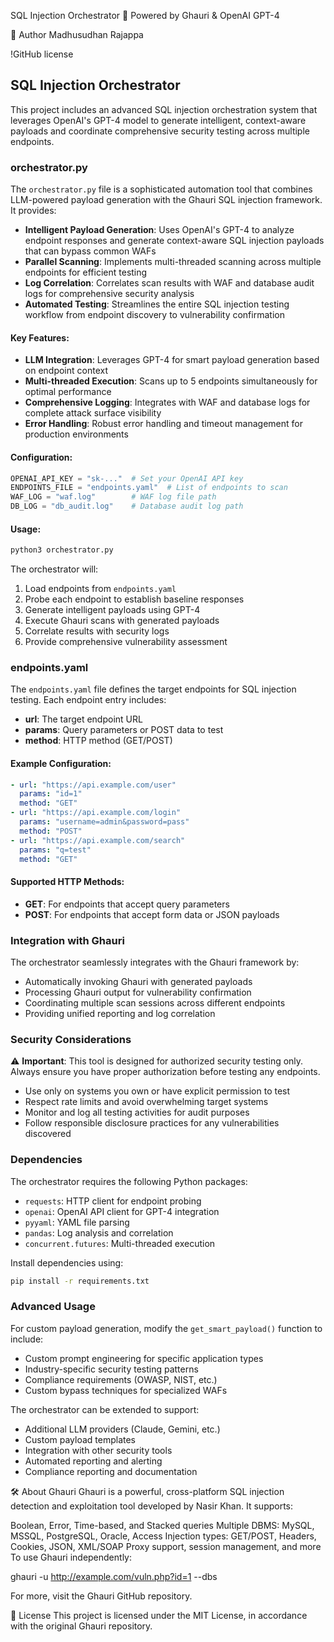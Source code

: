 SQL Injection Orchestrator 🚀
Powered by Ghauri & OpenAI GPT-4

👤 Author
Madhusudhan Rajappa

!GitHub license

## **SQL Injection Orchestrator**

This project includes an advanced SQL injection orchestration system that leverages OpenAI's GPT-4 model to generate intelligent, context-aware payloads and coordinate comprehensive security testing across multiple endpoints.

### **orchestrator.py**

The `orchestrator.py` file is a sophisticated automation tool that combines LLM-powered payload generation with the Ghauri SQL injection framework. It provides:

- **Intelligent Payload Generation**: Uses OpenAI's GPT-4 to analyze endpoint responses and generate context-aware SQL injection payloads that can bypass common WAFs
- **Parallel Scanning**: Implements multi-threaded scanning across multiple endpoints for efficient testing
- **Log Correlation**: Correlates scan results with WAF and database audit logs for comprehensive security analysis
- **Automated Testing**: Streamlines the entire SQL injection testing workflow from endpoint discovery to vulnerability confirmation

#### **Key Features:**
- **LLM Integration**: Leverages GPT-4 for smart payload generation based on endpoint context
- **Multi-threaded Execution**: Scans up to 5 endpoints simultaneously for optimal performance
- **Comprehensive Logging**: Integrates with WAF and database logs for complete attack surface visibility
- **Error Handling**: Robust error handling and timeout management for production environments

#### **Configuration:**
```python
OPENAI_API_KEY = "sk-..."  # Set your OpenAI API key
ENDPOINTS_FILE = "endpoints.yaml"  # List of endpoints to scan
WAF_LOG = "waf.log"        # WAF log file path
DB_LOG = "db_audit.log"    # Database audit log path
```

#### **Usage:**
```bash
python3 orchestrator.py
```

The orchestrator will:
1. Load endpoints from `endpoints.yaml`
2. Probe each endpoint to establish baseline responses
3. Generate intelligent payloads using GPT-4
4. Execute Ghauri scans with generated payloads
5. Correlate results with security logs
6. Provide comprehensive vulnerability assessment

### **endpoints.yaml**

The `endpoints.yaml` file defines the target endpoints for SQL injection testing. Each endpoint entry includes:

- **url**: The target endpoint URL
- **params**: Query parameters or POST data to test
- **method**: HTTP method (GET/POST)

#### **Example Configuration:**
```yaml
- url: "https://api.example.com/user"
  params: "id=1"
  method: "GET"
- url: "https://api.example.com/login"
  params: "username=admin&password=pass"
  method: "POST"
- url: "https://api.example.com/search"
  params: "q=test"
  method: "GET"
```

#### **Supported HTTP Methods:**
- **GET**: For endpoints that accept query parameters
- **POST**: For endpoints that accept form data or JSON payloads

### **Integration with Ghauri**

The orchestrator seamlessly integrates with the Ghauri framework by:
- Automatically invoking Ghauri with generated payloads
- Processing Ghauri output for vulnerability confirmation
- Coordinating multiple scan sessions across different endpoints
- Providing unified reporting and log correlation

### **Security Considerations**

⚠️ **Important**: This tool is designed for authorized security testing only. Always ensure you have proper authorization before testing any endpoints.

- Use only on systems you own or have explicit permission to test
- Respect rate limits and avoid overwhelming target systems
- Monitor and log all testing activities for audit purposes
- Follow responsible disclosure practices for any vulnerabilities discovered

### **Dependencies**

The orchestrator requires the following Python packages:
- `requests`: HTTP client for endpoint probing
- `openai`: OpenAI API client for GPT-4 integration
- `pyyaml`: YAML file parsing
- `pandas`: Log analysis and correlation
- `concurrent.futures`: Multi-threaded execution

Install dependencies using:
```bash
pip install -r requirements.txt
```

### **Advanced Usage**

For custom payload generation, modify the `get_smart_payload()` function to include:
- Custom prompt engineering for specific application types
- Industry-specific security testing patterns
- Compliance requirements (OWASP, NIST, etc.)
- Custom bypass techniques for specialized WAFs

The orchestrator can be extended to support:
- Additional LLM providers (Claude, Gemini, etc.)
- Custom payload templates
- Integration with other security tools
- Automated reporting and alerting
- Compliance reporting and documentation

 🛠 About Ghauri
Ghauri is a powerful, cross-platform SQL injection detection and exploitation tool developed by Nasir Khan. It supports:

Boolean, Error, Time-based, and Stacked queries
Multiple DBMS: MySQL, MSSQL, PostgreSQL, Oracle, Access
Injection types: GET/POST, Headers, Cookies, JSON, XML/SOAP
Proxy support, session management, and more
To use Ghauri independently:

ghauri -u http://example.com/vuln.php?id=1 --dbs

For more, visit the Ghauri GitHub repository.

📜 License
This project is licensed under the MIT License, in accordance with the original Ghauri repository.


  
